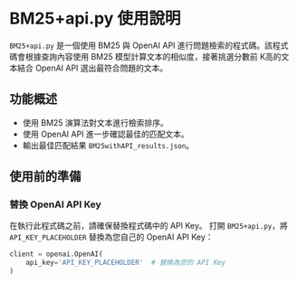 # BM25+api.py 使用說明

`BM25+api.py` 是一個使用 BM25 與 OpenAI API 進行問題檢索的程式碼。該程式碼會根據查詢內容使用 BM25 模型計算文本的相似度，接著挑選分數前 K高的文本結合 OpenAI API 選出最符合問題的文本。

## 功能概述

- 使用 BM25 演算法對文本進行檢索排序。  
- 使用 OpenAI API 進一步確認最佳的匹配文本。
- 輸出最佳匹配結果 `BM25withAPI_results.json`。

## 使用前的準備

### 替換 OpenAI API Key

在執行此程式碼之前，請確保替換程式碼中的 API Key。
打開 `BM25+api.py`，將 `API_KEY_PLACEHOLDER` 替換為您自己的 OpenAI API Key：

```python
client = openai.OpenAI(
    api_key='API_KEY_PLACEHOLDER'  # 替換為您的 API Key
)

